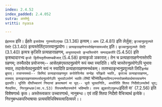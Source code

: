 ```yaml
---
index: 2.4.52
index_padded: 2.4.052
sutra: अस्तेर्भूः
vritti: nyasa

---
```

`ईहामास` इति। ईहतेः `इजादेश्च गुरुमतोऽनृच्छः` (3.1.36) इत्याम्। `आमः` (2.4.81) इति लेर्लुक्; `कृञ्चानुप्रयुज्यते लिटि` (3.1.40) इत्यस्तेर्लिट्परस्यानुप्रयोगः। `प्रत्याहरग्रहणेनास्तेर्ग्रहणसामर्थ्यात्` इति। `कृञ्चानुप्रयुज्यते लिटि` (3.1.40) इत्यत्र कृञिति प्रत्याहारग्रहणम्, `अभूततद्भावे कृभ्वस्तियोगे सम्पद्यकर्तरि` (5.4.50) इति कृशब्दादारभ्य `कृञो द्वितीयतृतीयशम्बबीजात्` (5.4.58) इत्याकृञो ञकारात्। तेन च प्रत्याहारग्रहणेनास्तेरपि ग्रहणम्; तस्यैतदेव प्रयोजनम्-- आसेत्#एयतदनुप्रयोगे रूपं यथा स्यादिति। यदि चास्तेरनुप्रयोगेऽपि भूभावः स्यात्, तदासेत्येतदनुप्रयोगे रूपं न स्यादिति प्रत्याहारग्रहणमनर्थकम्। ततश्चठकृभ्वनुप्रयुज्यते लिटि` इत्येवं ब्रूयात्। तत्राप्ययमर्थः-- किमिदं प्रत्याहारग्रहणमुत करोतेरित्येव सन्देहः परिहृतो भवति, कृतञ्च प्रत्याहारग्रहणम्, तस्मात् प्रत्याहारग्रहणसामर्थ्यादनुप्रयोगेऽपि भूभावोऽस्तेर्न भवति। `तथा चोच्यते` इत्यादिनाऽनन्तरोक्तमेवार्थमाप्तवचनेन द्रढयति। भूरिति दीर्घोच्चारणं निष्ठायां ह्रस्वश्रवणं मा भूत्-- भूतो भूतवानिति, अस्तेरिति श्तिपा निर्देशोऽस्यतेर्मा भूत्; नैतदस्ति, निरनुबन्धक(व्या.प.53) पिरभाषयैवास्यतेर्न भविष्यति। तस्य ह्युकारोऽनुबन्धः `इदितो वा` (7.2.56) इति विशेषणार्थः कृतः। अस्तेस्त्वकार उच्चारणार्थः, नानुबन्धः। एवं तर्हि श्तिपा निर्देशो वैचित्र्यार्थ इत्येके। निरनुबन्धकपरिभाषायाः प्रत्ययविधिविषयत्वादित्यपरे।।